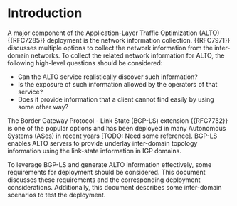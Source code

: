 # Introduction

A major component of the Application-Layer Traffic Optimization (ALTO)
{{RFC7285}} deployment is the network information collection. {{RFC7971}}
discusses multiple options to collect the network information from the
inter-domain networks. To collect the related network information for ALTO, 
the following high-level questions should be considered:

- Can the ALTO service realistically discover such information?
- Is the exposure of such information allowed by the operators of that
  service?
- Does it provide information that a client cannot find easily by using 
some other way?

The Border Gateway Protocol - Link State (BGP-LS) extension {{RFC7752}} is
one of the popular options and has been deployed in many Autonomous Systems
(ASes) in recent years [TODO: Need some reference]. BGP-LS enables ALTO servers 
to provide underlay inter-domain topology information using the link-state 
information in IGP domains.

To leverage BGP-LS and generate ALTO information effectively, some
requirements for deployment should be considered. This document discusses 
these requirements and the corresponding deployment
considerations. Additionally, this document describes some inter-domain 
scenarios to test the deployment.